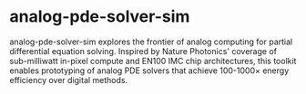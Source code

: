 # analog-pde-solver-sim
analog-pde-solver-sim explores the frontier of analog computing for partial differential equation solving. Inspired by Nature Photonics' coverage of sub-milliwatt in-pixel compute and EN100 IMC chip architectures, this toolkit enables prototyping of analog PDE solvers that achieve 100-1000× energy efficiency over digital methods.
